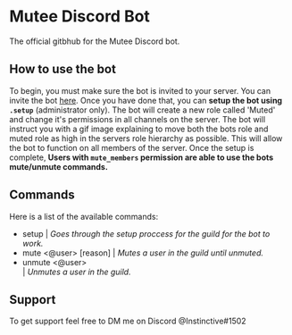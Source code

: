# Mutee Discord Bot
 The official gitbhub for the Mutee Discord bot.

## How to use the bot
To begin, you must make sure the bot is invited to your server. You can invite the bot [here](https://discord.com/api/oauth2/authorize?client_id=732011296286965821&permissions=406973456&scope=bot). Once you have done that, you can **setup the bot using `.setup`** (administrator only). The bot will create a new role called 'Muted' and change it's permissions in all channels on the server. The bot will instruct you with a gif image explaining to move both the bots role and muted role as high in the servers role hierarchy as possible. This will allow the bot to function on all members of the server. Once the setup is complete, **Users with `mute_members` permission are able to use the bots mute/unmute commands.**
## Commands
 Here is a list of the available commands:
 - setup
| _Goes through the setup proccess for the guild for the bot to work._
 - mute <@user> [reason]
| _Mutes a user in the guild until unmuted._
 - unmute <@user>	
| _Unmutes a user in the guild._

## Support
To get support feel free to DM me on Discord @Instinctive#1502
